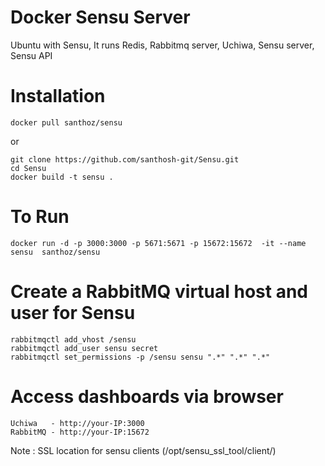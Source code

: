# Docker Sensu Server
   Ubuntu with Sensu, It runs Redis, Rabbitmq server, Uchiwa, Sensu server, Sensu API
   
  # Installation
    docker pull santhoz/sensu
    
   or
   
    git clone https://github.com/santhosh-git/Sensu.git
    cd Sensu
    docker build -t sensu .
    
  # To Run
    docker run -d -p 3000:3000 -p 5671:5671 -p 15672:15672  -it --name sensu  santhoz/sensu
    
  # Create a RabbitMQ virtual host and user for Sensu
    rabbitmqctl add_vhost /sensu
    rabbitmqctl add_user sensu secret
    rabbitmqctl set_permissions -p /sensu sensu ".*" ".*" ".*"  
  
  # Access dashboards via browser
    Uchiwa   - http://your-IP:3000
    RabbitMQ - http://your-IP:15672
    
  Note : SSL location for sensu clients (/opt/sensu_ssl_tool/client/)

  
    
   
 
